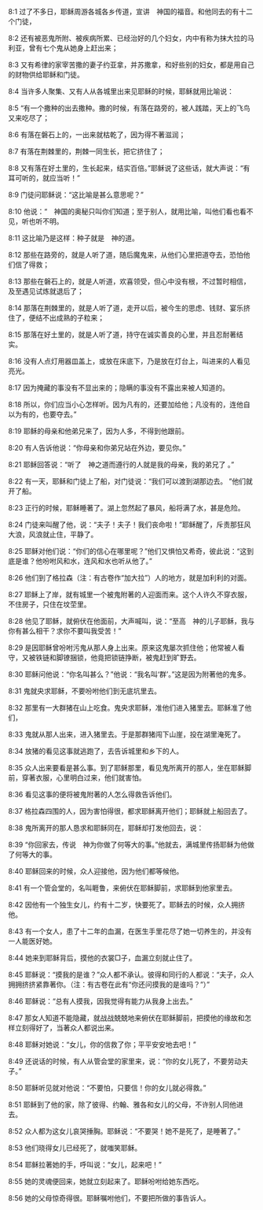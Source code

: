 <a id="1"></a>8:1  过了不多日，耶稣周游各城各乡传道，宣讲　神国的福音。和他同去的有十二个门徒，  

<a id="2"></a>8:2  还有被恶鬼所附、被疾病所累、已经治好的几个妇女，内中有称为抹大拉的马利亚，曾有七个鬼从她身上赶出来；  

<a id="3"></a>8:3  又有希律的家宰苦撒的妻子约亚拿，并苏撒拿，和好些别的妇女，都是用自己的财物供给耶稣和门徒。  

<a id="4"></a>8:4  当许多人聚集、又有人从各城里出来见耶稣的时候，耶稣就用比喻说：  

<a id="5"></a>8:5  “有一个撒种的出去撒种。撒的时候，有落在路旁的，被人践踏，天上的飞鸟又来吃尽了；  

<a id="6"></a>8:6  有落在磐石上的，一出来就枯乾了，因为得不著滋润；  

<a id="7"></a>8:7  有落在荆棘里的，荆棘一同生长，把它挤住了；  

<a id="8"></a>8:8  又有落在好土里的，生长起来，结实百倍。”耶稣说了这些话，就大声说：“有耳可听的，就应当听！”  

<a id="9"></a>8:9  门徒问耶稣说：“这比喻是甚么意思呢？”  

<a id="10"></a>8:10  他说：“　神国的奥秘只叫你们知道；至于别人，就用比喻，叫他们看也看不见，听也听不明。  

<a id="11"></a>8:11  这比喻乃是这样：种子就是　神的道。  

<a id="12"></a>8:12  那些在路旁的，就是人听了道，随后魔鬼来，从他们心里把道夺去，恐怕他们信了得救；  

<a id="13"></a>8:13  那些在磐石上的，就是人听道，欢喜领受，但心中没有根，不过暂时相信，及至遇见试炼就退后了；  

<a id="14"></a>8:14  那落在荆棘里的，就是人听了道，走开以后，被今生的思虑、钱财、宴乐挤住了，便结不出成熟的子粒来；  

<a id="15"></a>8:15  那落在好土里的，就是人听了道，持守在诚实善良的心里，并且忍耐著结实。  

<a id="16"></a>8:16  没有人点灯用器皿盖上，或放在床底下，乃是放在灯台上，叫进来的人看见亮光。　  

<a id="17"></a>8:17  因为掩藏的事没有不显出来的；隐瞒的事没有不露出来被人知道的。  

<a id="18"></a>8:18  所以，你们应当小心怎样听。因为凡有的，还要加给他；凡没有的，连他自以为有的，也要夺去。”  

<a id="19"></a>8:19  耶稣的母亲和他弟兄来了，因为人多，不得到他跟前。  

<a id="20"></a>8:20  有人告诉他说：“你母亲和你弟兄站在外边，要见你。”  

<a id="21"></a>8:21  耶稣回答说：“听了　神之道而遵行的人就是我的母亲，我的弟兄了 。”  

<a id="22"></a>8:22  有一天，耶稣和门徒上了船，对门徒说：“我们可以渡到湖那边去。 ”他们就开了船。  

<a id="23"></a>8:23  正行的时候，耶稣睡著了。湖上忽然起了暴风，船将满了水，甚是危险。  

<a id="24"></a>8:24  门徒来叫醒了他，说：“夫子！夫子！我们丧命啦！”耶稣醒了，斥责那狂风大浪，风浪就止住，平静了。  

<a id="25"></a>8:25  耶稣对他们说：“你们的信心在哪里呢？”他们又惧怕又希奇，彼此说：“这到底是谁？他吩咐风和水，连风和水也听从他了。”  

<a id="26"></a>8:26  他们到了格拉森（注：有古卷作“加大拉”）人的地方，就是加利利的对面。  

<a id="27"></a>8:27  耶稣上了岸，就有城里一个被鬼附著的人迎面而来。这个人许久不穿衣服，不住房子，只住在坟茔里。  

<a id="28"></a>8:28  他见了耶稣，就俯伏在他面前，大声喊叫，说：“至高　神的儿子耶稣，我与你有甚么相干？求你不要叫我受苦！”  

<a id="29"></a>8:29  是因耶稣曾吩咐污鬼从那人身上出来。原来这鬼屡次抓住他；他常被人看守，又被铁链和脚镣捆锁，他竟把锁链挣断，被鬼赶到旷野去。  

<a id="30"></a>8:30  耶稣问他说：“你名叫甚么？”他说：“我名叫‘群’。”这是因为附著他的鬼多。  

<a id="31"></a>8:31  鬼就央求耶稣，不要吩咐他们到无底坑里去。  

<a id="32"></a>8:32  那里有一大群猪在山上吃食。鬼央求耶稣，准他们进入猪里去。耶稣准了他们，  

<a id="33"></a>8:33  鬼就从那人出来，进入猪里去。于是那群猪闯下山崖，投在湖里淹死了。  

<a id="34"></a>8:34  放猪的看见这事就逃跑了，去告诉城里和乡下的人。  

<a id="35"></a>8:35  众人出来要看是甚么事。到了耶稣那里，看见鬼所离开的那人，坐在耶稣脚前，穿著衣服，心里明白过来，他们就害怕。  

<a id="36"></a>8:36  看见这事的便将被鬼附著的人怎么得救告诉他们。  

<a id="37"></a>8:37  格拉森四围的人，因为害怕得很，都求耶稣离开他们；耶稣就上船回去了。  

<a id="38"></a>8:38  鬼所离开的那人恳求和耶稣同在，耶稣却打发他回去，说：  

<a id="39"></a>8:39  “你回家去，传说　神为你做了何等大的事。”他就去，满城里传扬耶稣为他做了何等大的事。  

<a id="40"></a>8:40  耶稣回来的时候，众人迎接他，因为他们都等候他。  

<a id="41"></a>8:41  有一个管会堂的，名叫睚鲁，来俯伏在耶稣脚前，求耶稣到他家里去。  

<a id="42"></a>8:42  因他有一个独生女儿，约有十二岁，快要死了。耶稣去的时候，众人拥挤他。  

<a id="43"></a>8:43  有一个女人，患了十二年的血漏，在医生手里花尽了她一切养生的，并没有一人能医好她。  

<a id="44"></a>8:44  她来到耶稣背后，摸他的衣裳□子，血漏立刻就止住了。  

<a id="45"></a>8:45  耶稣说：“摸我的是谁？”众人都不承认。彼得和同行的人都说：“夫子，众人拥拥挤挤紧靠著你。（注：有古卷在此有“你还问摸我的是谁吗？”）”  

<a id="46"></a>8:46  耶稣说：“总有人摸我，因我觉得有能力从我身上出去。”  

<a id="47"></a>8:47  那女人知道不能隐藏，就战战兢兢地来俯伏在耶稣脚前，把摸他的缘故和怎样立刻得好了，当著众人都说出来。  

<a id="48"></a>8:48  耶稣对她说：“女儿，你的信救了你；平平安安地去吧！”  

<a id="49"></a>8:49  还说话的时候，有人从管会堂的家里来，说：“你的女儿死了，不要劳动夫子。”  

<a id="50"></a>8:50  耶稣听见就对他说：“不要怕，只要信！你的女儿就必得救。”  

<a id="51"></a>8:51  耶稣到了他的家，除了彼得、约翰、雅各和女儿的父母，不许别人同他进去。  

<a id="52"></a>8:52  众人都为这女儿哀哭捶胸。耶稣说：“不要哭！她不是死了，是睡著了。”  

<a id="53"></a>8:53  他们晓得女儿已经死了，就嗤笑耶稣。  

<a id="54"></a>8:54  耶稣拉著她的手，呼叫说：“女儿，起来吧！”  

<a id="55"></a>8:55  她的灵魂便回来，她就立刻起来了。耶稣吩咐给她东西吃。  

<a id="56"></a>8:56  她的父母惊奇得很。耶稣嘱咐他们，不要把所做的事告诉人。  
